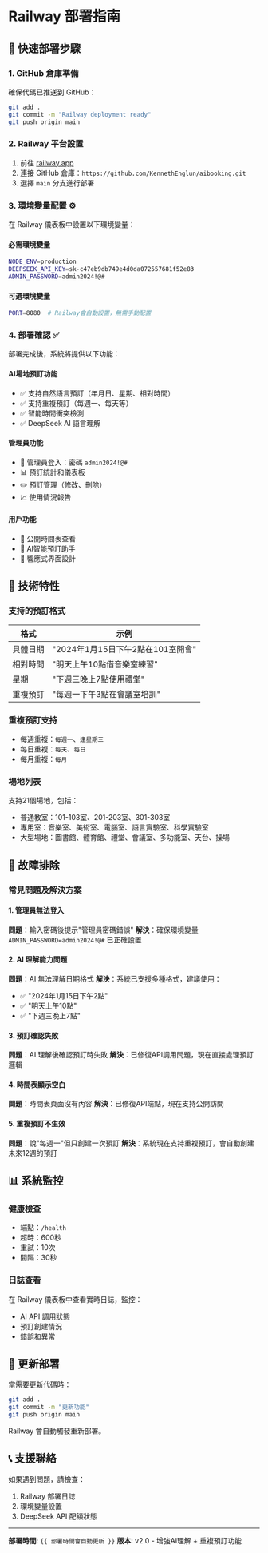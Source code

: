 # Railway 部署指南

## 🚀 **快速部署步驟**

### 1. GitHub 倉庫準備
確保代碼已推送到 GitHub：
```bash
git add .
git commit -m "Railway deployment ready"
git push origin main
```

### 2. Railway 平台設置
1. 前往 [railway.app](https://railway.app)
2. 連接 GitHub 倉庫：`https://github.com/KennethEnglun/aibooking.git`
3. 選擇 `main` 分支進行部署

### 3. 環境變量配置 ⚙️
在 Railway 儀表板中設置以下環境變量：

#### **必需環境變量**
```bash
NODE_ENV=production
DEEPSEEK_API_KEY=sk-c47eb9db749e4d0da072557681f52e83
ADMIN_PASSWORD=admin2024!@#
```

#### **可選環境變量**
```bash
PORT=8080  # Railway會自動設置，無需手動配置
```

### 4. 部署確認 ✅
部署完成後，系統將提供以下功能：

#### **AI場地預訂功能**
- ✅ 支持自然語言預訂（年月日、星期、相對時間）
- ✅ 支持重複預訂（每週一、每天等）
- ✅ 智能時間衝突檢測
- ✅ DeepSeek AI 語言理解

#### **管理員功能**
- 🔐 管理員登入：密碼 `admin2024!@#`
- 📊 預訂統計和儀表板
- ✏️ 預訂管理（修改、刪除）
- 📈 使用情況報告

#### **用戶功能**
- 📅 公開時間表查看
- 🤖 AI智能預訂助手
- 📱 響應式界面設計

## 🔧 **技術特性**

### 支持的預訂格式
| 格式 | 示例 |
|------|------|
| 具體日期 | "2024年1月15日下午2點在101室開會" |
| 相對時間 | "明天上午10點借音樂室練習" |
| 星期 | "下週三晚上7點使用禮堂" |
| 重複預訂 | "每週一下午3點在會議室培訓" |

### 重複預訂支持
- 每週重複：`每週一`、`逢星期三`
- 每日重複：`每天`、`每日`
- 每月重複：`每月`

### 場地列表
支持21個場地，包括：
- 普通教室：101-103室、201-203室、301-303室
- 專用室：音樂室、美術室、電腦室、語言實驗室、科學實驗室
- 大型場地：圖書館、體育館、禮堂、會議室、多功能室、天台、操場

## 🐛 **故障排除**

### 常見問題及解決方案

#### 1. 管理員無法登入
**問題**：輸入密碼後提示"管理員密碼錯誤"
**解決**：確保環境變量 `ADMIN_PASSWORD=admin2024!@#` 已正確設置

#### 2. AI 理解能力問題
**問題**：AI 無法理解日期格式
**解決**：系統已支援多種格式，建議使用：
- ✅ "2024年1月15日下午2點"
- ✅ "明天上午10點"
- ✅ "下週三晚上7點"

#### 3. 預訂確認失敗
**問題**：AI 理解後確認預訂時失敗
**解決**：已修復API調用問題，現在直接處理預訂邏輯

#### 4. 時間表顯示空白
**問題**：時間表頁面沒有內容
**解決**：已修復API端點，現在支持公開訪問

#### 5. 重複預訂不生效
**問題**：說"每週一"但只創建一次預訂
**解決**：系統現在支持重複預訂，會自動創建未來12週的預訂

## 📊 **系統監控**

### 健康檢查
- 端點：`/health`
- 超時：600秒
- 重試：10次
- 間隔：30秒

### 日誌查看
在 Railway 儀表板中查看實時日誌，監控：
- AI API 調用狀態
- 預訂創建情況
- 錯誤和異常

## 🔄 **更新部署**

當需要更新代碼時：
```bash
git add .
git commit -m "更新功能"
git push origin main
```
Railway 會自動觸發重新部署。

## 📞 **支援聯絡**

如果遇到問題，請檢查：
1. Railway 部署日誌
2. 環境變量設置
3. DeepSeek API 配額狀態

---
**部署時間**: `{{ 部署時間會自動更新 }}`
**版本**: v2.0 - 增強AI理解 + 重複預訂功能 